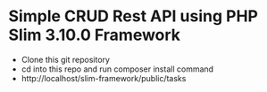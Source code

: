 # Simple CRUD Rest API using PHP Slim 3.10.0 Framework

<ul>
<li>Clone this git repository</li>
<li>cd into this repo and run composer install command</li>
<li>http://localhost/slim-framework/public/tasks</li>
</ul>
